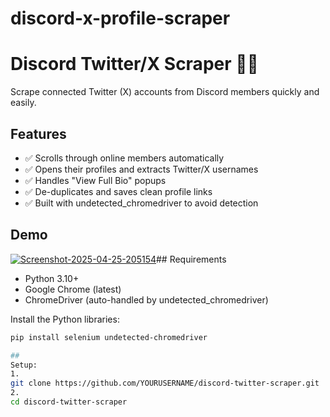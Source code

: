 # discord-x-profile-scraper
# Discord Twitter/X Scraper 🕵️‍♂️

Scrape connected Twitter (X) accounts from Discord members quickly and easily.

## Features
- ✅ Scrolls through online members automatically
- ✅ Opens their profiles and extracts Twitter/X usernames
- ✅ Handles "View Full Bio" popups
- ✅ De-duplicates and saves clean profile links
- ✅ Built with undetected_chromedriver to avoid detection

## Demo
<a href="https://ibb.co/PvdCbgF9"><img src="https://i.ibb.co/YFxjKhPy/Screenshot-2025-04-25-205154.png" alt="Screenshot-2025-04-25-205154" border="0"></a>## Requirements
- Python 3.10+
- Google Chrome (latest)
- ChromeDriver (auto-handled by undetected_chromedriver)

Install the Python libraries:

```bash
pip install selenium undetected-chromedriver

##
Setup:
1.
git clone https://github.com/YOURUSERNAME/discord-twitter-scraper.git
2.
cd discord-twitter-scraper
